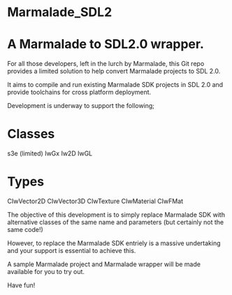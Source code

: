# Marmalade_SDL2
A Marmalade to SDL2.0 wrapper.  
==============================

For all those developers, left in the lurch by Marmalade, this Git repo provides a limited solution to help convert
Marmalade projects to SDL 2.0.

It aims to compile and run existing Marmalade SDK projects in SDL 2.0 and provide toolchains for cross platform deployment.

Development is underway to support the following;

Classes
=======

s3e (limited)
IwGx
Iw2D
IwGL

Types
=====

CIwVector2D
CIwVector3D
CIwTexture
CIwMaterial
CIwFMat

The objective of this development is to simply replace Marmalade SDK with alternative classes of the same name and parameters
(but certainly not the same code!)

However, to replace the Marmalade SDK entriely is a massive undertaking and your support is essential to achieve this.

A sample Marmalade project and Marmalade wrapper will be made available for you to try out.

Have fun!
